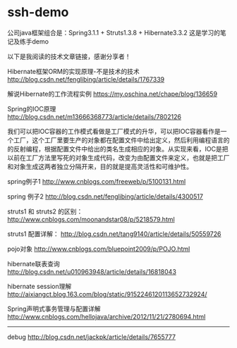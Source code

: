 # ssh-demo
公司java框架组合是：Spring3.1.1 + Struts1.3.8 + Hibernate3.3.2
这是学习的笔记及练手demo



以下是我阅读的技术文章链接，感谢分享者！



Hibernate框架ORM的实现原理-不是技术的技术
http://blog.csdn.net/fenglibing/article/details/1767339

解说Hibernate的工作流程实例
https://my.oschina.net/chape/blog/136659

Spring的IOC原理
http://blog.csdn.net/m13666368773/article/details/7802126

我们可以把IOC容器的工作模式看做是工厂模式的升华，可以把IOC容器看作是一个工厂，这个工厂里要生产的对象都在配置文件中给出定义，然后利用编程语言的的反射编程，根据配置文件中给出的类名生成相应的对象。从实现来看，IOC是把以前在工厂方法里写死的对象生成代码，改变为由配置文件来定义，也就是把工厂和对象生成这两者独立分隔开来，目的就是提高灵活性和可维护性。


spring例子1
http://www.cnblogs.com/freeweb/p/5100131.html


spring 例子2
http://blog.csdn.net/fenglibing/article/details/4300517


struts1 和 struts2 的区别：
http://www.cnblogs.com/moonandstar08/p/5218579.html

struts1 配置详解：
http://blog.csdn.net/tang9140/article/details/50559726

pojo对象
http://www.cnblogs.com/bluepoint2009/p/POJO.html

hibernate联表查询
http://blog.csdn.net/u010963948/article/details/16818043

hibernate session理解
http://aixiangct.blog.163.com/blog/static/9152246120113652732924/

Spring声明式事务管理与配置详解
http://www.cnblogs.com/hellojava/archive/2012/11/21/2780694.html

------------
debug
http://blog.csdn.net/jackpk/article/details/7655777

